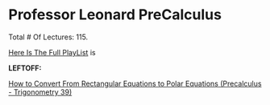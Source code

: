 # Professor Leonard PreCalculus

Total # Of Lectures: 115.

[Here Is The Full PlayList](https://www.youtube.com/playlist?list=PLDesaqWTN6ESsmwELdrzhcGiRhk5DjwLP)
is

**LEFTOFF:**

[How to Convert From Rectangular Equations to Polar Equations (Precalculus - Trigonometry 39)](https://www.youtube.com/watch?v=blUobGPSMCk)
